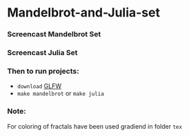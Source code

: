# Mandelbrot-and-Julia-set
### Screencast Mandelbrot Set

### Screencast Julia Set

### Then to run projects:
- `download` [GLFW]
- `make mandelbrot` or `make julia`
### Note:
For coloring of fractals have been used gradiend in folder `tex`

   [GLFW]: <https://www.glfw.org/download.html>
   [GLAD]: <https://glad.dav1d.de/>

